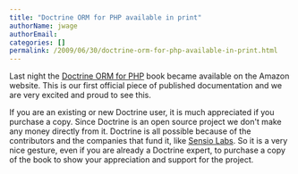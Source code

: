 ```yaml
---
title: "Doctrine ORM for PHP available in print"
authorName: jwage
authorEmail:
categories: []
permalink: /2009/06/30/doctrine-orm-for-php-available-in-print.html
---
```

Last night the [Doctrine ORM for
PHP](http://www.amazon.com/Doctrine-ORM-PHP-Jonathan-Wage/dp/2918390038/ref=sr_1_1?ie=UTF8&s=books&qid=1246303098&sr=8-1)
book became available on the Amazon website. This is our first official
piece of published documentation and we are very excited and proud to
see this.

If you are an existing or new Doctrine user, it is much appreciated if
you purchase a copy. Since Doctrine is an open source project we don't
make any money directly from it. Doctrine is all possible because of the
contributors and the companies that fund it, like [Sensio
Labs](http://www.sensiolabs.com). So it is a very nice gesture, even if
you are already a Doctrine expert, to purchase a copy of the book to
show your appreciation and support for the project.

